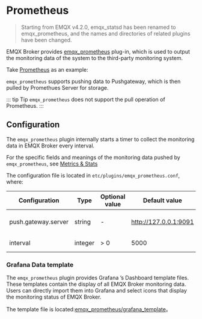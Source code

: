 # Prometheus

> Starting from EMQX v4.2.0, emqx_statsd has been renamed to emqx_prometheus, and the names and directories of related plugins have been changed.

EMQX Broker provides [emqx_prometheus](https://github.com/emqx/emqx-prometheus) plug-in, which is used to output the monitoring data of the system to the third-party monitoring system.

Take  [Prometheus](https://prometheus.io) as an example:

`emqx_prometheus` supports pushing data to Pushgateway, which is then pulled by Promethues Server for storage.

::: tip Tip
`emqx_prometheus` does not support the pull operation of Prometheus.
:::

## Configuration

The `emqx_prometheus` plugin internally starts a timer to collect the monitoring data in EMQX Broker every interval.

For the specific fields and meanings of the monitoring data pushed by `emqx_prometheus`, see [Metrics & Stats](../advanced/metrics-and-stats.md)

The configuration file is located in `etc/plugins/emqx_prometheus.conf`, where:

| Configuration       | Type    | Optional value | Default value         | Description                     |
| ------------------- | ------- | -------------- | --------------------- | ------------------------------- |
| push.gateway.server | string  | -              | http://127.0.0.1:9091 | Prometheus' PushGateway address |
| interval            | integer | > 0            | 5000                  | Push interval, unit: ms         |

### Grafana Data template

The `emqx_prometheus` plugin provides Grafana ’s Dashboard template files. These templates contain the display of all EMQX Broker monitoring data. Users can directly import them into Grafana and select icons that display the monitoring status of EMQX Broker.

The template file is located:[emqx_prometheus/grafana_template](https://github.com/emqx/emqx-prometheus/tree/master/grafana_template)。
